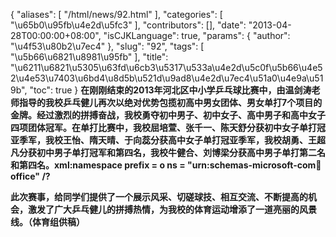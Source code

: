 {
    "aliases": [
        "/html/news/92.html"
    ],
    "categories": [
        "\u65b0\u95fb\u4e2d\u5fc3"
    ],
    "contributors": [],
    "date": "2013-04-28T00:00:00+08:00",
    "isCJKLanguage": true,
    "params": {
        "author": "\u4f53\u80b2\u7ec4"
    },
    "slug": "92",
    "tags": [
        "\u5b66\u6821\u8981\u95fb"
    ],
    "title": "\u6211\u6821\u5305\u63fd\u6cb3\u5317\u533a\u4e2d\u5c0f\u5b66\u4e52\u4e53\u7403\u6bd4\u8d5b\u521d\u9ad8\u4e2d\u7ec4\u51a0\u4e9a\u519b",
    "toc": true
}
**在刚刚结束的2013年河北区中小学乒乓球比赛中，由温剑涛老师指导的我校乒乓健儿再次以绝对优势包揽初高中男女团体、男女单打7个项目的金牌。经过激烈的拼搏奋战，我校勇夺初中男子、初中女子、高中男子和高中女子四项团体冠军。在单打比赛中，我校屈培萱、张千一、陈天舒分获初中女子单打冠亚季军，我校王怡、隋天晴、于向蕊分获高中女子单打冠亚季军，我校胡勇、王超凡分获初中男子单打冠军和第四名，我校牛健合、刘博梁分获高中男子单打第二名和第四名。xml:namespace prefix = o ns = "urn:schemas-microsoft-com:office:office" /?**

**此次赛事，给同学们提供了一个展示风采、切磋球技、相互交流、不断提高的机会，激发了广大乒乓健儿的拼搏热情，为我校的体育运动增添了一道亮丽的风景线。（体育组供稿）**

